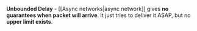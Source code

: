 **Unbounded Delay** - [[Async networks|async network]] gives **no guarantees when packet will arrive**. It just tries to deliver it ASAP, but no **upper limit exists**.
